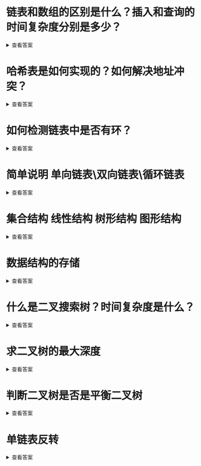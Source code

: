# 链表和数组的区别是什么？插入和查询的时间复杂度分别是多少？
<details>
<summary>查看答案</summary>
  
数组是一个连续的内存空间，链表可以在内存的任何位置。数组查找比链表快，链表插入和删除比数组快。数组空间大小固定，链表空间大小不固定。

数组的插入复杂度o(n),链表是o(1)。数组查询的复杂度是o(n),链表是o(1)。
</details>

# 哈希表是如何实现的？如何解决地址冲突？
<details>
<summary>查看答案</summary>
  
哈希表其实是一个数组，数组的每一个元素是一个哈希字典。哈希字典通过内存地址的Hash值作为Key来存储。解决地址冲突方法有 
- 开放定址法
开放定址法可以分为三种
  - 线性探测(顺序查找下一个单元) 
  - 二次探测(左右两侧相互查找) 
  - 随机探测(随机查找下一个单元) 
- 再哈希法（通过修改Hash函数再次生成一个不重复的Hash值） 
- 链地址法
- 建立公共溢出区
</details>

# 如何检测链表中是否有环？
<details>
<summary>查看答案</summary>
  
- 顺序查找 每次出现新节点 就查询之前的所有节点看是否有重复的节点ID
- 通过哈希表 按照顺序查找 把出现的节点存在hash表中 之后新出的节点在hash表查看是否存在重复的节点ID
- 创建两个指针都指向头节点 指针1一次移动一个节点 指针2每次移动两个节点 如果两个指针指向的节点ID一样则证明有环
</details>

# 简单说明 单向链表\双向链表\循环链表
<details>
<summary>查看答案</summary>
  
  单项链表只有一个头比如火车，双向链表有两个头部，比如高铁和轻轨，地铁。循环链表，是头部和尾部相连。比如蛇环，
</details>

# 集合结构 线性结构 树形结构 图形结构
<details>
<summary>查看答案</summary>
  
  - 集合结构是一个集合中存在很多的元素，元素和元素之间没有任何的联系。
  - 线性结构是所有元素都在一条线上，可以是直线也可以是曲线。
  - 树形结构也就是元素存在一对多的关系。
  - 图形结构就好比一张蜘蛛网，多对多的关系。
</details>

# 数据结构的存储
<details>
<summary>查看答案</summary>
  
  数据结构的储存有两种方式
  - 顺序储存 数组
  - 链式储存 链表
</details>

# 什么是二叉搜索树？时间复杂度是什么？
<details>
<summary>查看答案</summary>
  
  二叉搜索树特点是左侧节点小于右侧节点，右侧节点大于父节点。时间复杂度o(log2(n))
</details>

# 求二叉树的最大深度
<details>
<summary>查看答案</summary>
  
- 循环递归
```objc
class Solution {
    func maxDepth(treeNode:TreeNode?) -> Int {
        guard let treeNode = treeNode else {
            return 0
        }
        let leftDepth = maxDepth(treeNode: treeNode.left)
        let rightDepth = maxDepth(treeNode: treeNode.right)
        return max(leftDepth, rightDepth) + 1
    }
}
```
- 迭代
```swift
class Solution {
    func maxDepth(treeNode:TreeNode?) -> Int {
        guard let treeNode = treeNode else {
            return 0
        }
        var stack:[(TreeNode?,Int)] = [(treeNode,1)]
        var maxDepth = 1
        while stack.count > 0 {
            let root = stack.removeFirst()
            let currentDepth = root.1
            guard let node = root.0 else {
                continue
            }
            maxDepth = max(maxDepth, currentDepth)
            stack.append((node.left,currentDepth + 1))
            stack.append((node.right,currentDepth + 1))
        }
        return maxDepth
    }
}
```
</details>

# 判断二叉树是否是平衡二叉树
<details>
<summary>查看答案</summary>
  
平衡二叉树定义是空树或者是左右节点的深入相差1
```swift
class Solution {
    func isBalanced(treeNode:TreeNode?) -> Bool {
        guard let treeNode = treeNode else {
            return false
        }
        if treeNode.left == nil && treeNode.right == nil {
            return true
        }
        let leftDepth = maxDepth(treeNode: treeNode.left)
        let rightDepath = maxDepth(treeNode: treeNode.right)
        let value = leftDepth - rightDepath
        return value == 1 || value == -1
    }
    func maxDepth(treeNode:TreeNode?) -> Int {
        guard let treeNode = treeNode else {
            return 0
        }
        var stack:[(TreeNode?,Int)] = [(treeNode,1)]
        var maxDepth = 1
        while stack.count > 0 {
            let root = stack.removeFirst()
            let currentDepth = root.1
            guard let node = root.0 else {
                continue
            }
            maxDepth = max(maxDepth, currentDepth)
            stack.append((node.left,currentDepth + 1))
            stack.append((node.right,currentDepth + 1))
        }
        return maxDepth
    }
}
```
</details>

# 单链表反转
<details>
<summary>查看答案</summary>
  
[单链表反转](media/16234824946065/单链表反转.md)
</details>
